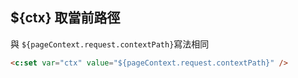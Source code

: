 ## ${ctx} 取當前路徑
與 `${pageContext.request.contextPath}`寫法相同
```html
<c:set var="ctx" value="${pageContext.request.contextPath}" />
```